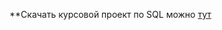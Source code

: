**Скачать курсовой проект по SQL можно [тут](https://github.com/papintrydaga/Course_Project_SQL/blob/main/Курсовая%202.0.docx)
